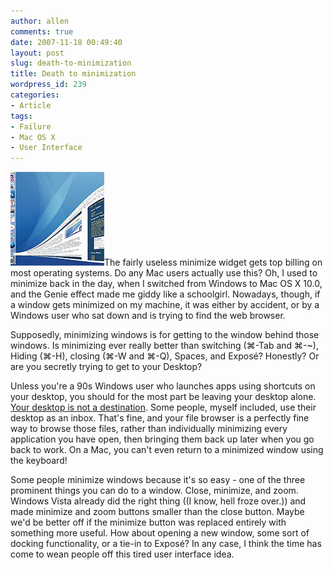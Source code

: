 ```yaml
---
author: allen
comments: true
date: 2007-11-18 00:49:40
layout: post
slug: death-to-minimization
title: Death to minimization
wordpress_id: 239
categories:
- Article
tags:
- Failure
- Mac OS X
- User Interface
---
```


![](/images/wp-uploads/2007/11/minimizing2.jpg)The fairly useless minimize widget gets top billing on most operating systems. Do any Mac users actually use this? Oh, I used to minimize back in the day, when I switched from Windows to Mac OS X 10.0, and the Genie effect made me giddy like a schoolgirl. Nowadays, though, if a window gets minimized on my machine, it was either by accident, or by a Windows user who sat down and is trying to find the web browser.

Supposedly, minimizing windows is for getting to the window behind those windows. Is minimizing ever really better than switching (⌘-Tab and ⌘-~), Hiding (⌘-H), closing (⌘-W and ⌘-Q), Spaces, and Exposé? Honestly? Or are you secretly trying to get to your Desktop?

Unless you're a 90s Windows user who launches apps using shortcuts on your desktop, you should for the most part be leaving your desktop alone. [Your desktop is not a destination](http://www.codinghorror.com/blog/archives/000963.html). Some people, myself included, use their desktop as an inbox. That's fine, and your file browser is a perfectly fine way to browse those files, rather than individually minimizing every application you have open, then bringing them back up later when you go back to work. On a Mac, you can't even return to a minimized window using the keyboard!

Some people minimize windows because it's so easy - one of the three prominent things you can do to a window. Close, minimize, and zoom. Windows Vista already did the right thing ((I know, hell froze over.)) and made minimize and zoom buttons smaller than the close button. Maybe we'd be better off if the minimize button was replaced entirely with something more useful. How about opening a new window, some sort of docking functionality, or a tie-in to Exposé? In any case, I think the time has come to wean people off this tired user interface idea.
